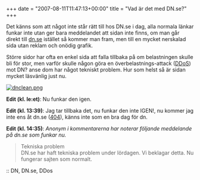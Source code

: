 +++
date = "2007-08-11T11:47:13+00:00"
title = "Vad är det med DN.se?"
+++

<p>Det känns som att något inte står rätt till hos DN.se i dag, alla normala länkar funkar inte utan ger bara meddelandet att sidan inte finns, om man går direkt till <a href="http://www.dn.se">dn.se</a> istället så kommer man fram, men till en mycket nerskalad sida utan reklam och onödig grafik.</p>
<p>Större sidor har ofta en enkel sida att falla tillbaka på om belastningen skulle bli för stor, men varför skulle någon göra en överbelastnings-attack (<a href="http://sv.wikipedia.org/wiki/DDoS">DDoS</a>) mot DN? anse dom har något tekniskt problem. Hur som helst så är sidan mycket läsvänlig just nu.</p>
<p><a href="http://www.dn.se/polopoly.jsp%3Fd=2916&amp;a=679457.html"><img src="http://cdn.junkpile.se/2007/08/dnclean.png" alt="dnclean.png" /></a></p>
<p><strong>Edit (kl. le:et)</strong>: Nu funkar den igen.</p>
<p><strong>Edit (kl. 13:39)</strong>: Jag tar tillbaka det, nu funkar den inte IGEN!, nu kommer jag inte ens åt dn.se (<a href="http://sv.wikipedia.org/wiki/404_error">404</a>), känns inte som en bra dag för dn.</p>
<p><strong>Edit (kl. 14:35)</strong>: <em>Anonym i kommentarerna har noterar följande meddelande på dn.se som funkar nu.</em></p>
<blockquote><p><span class="h5">Tekniska problem</span><br />
DN.se har haft tekniska problem under lördagen. Vi beklagar detta. Nu fungerar sajten som normalt.</p>
<p><span class="text"></span></p></blockquote>
<p>:: DN, DN.se, DDos</p>
<small></small>
